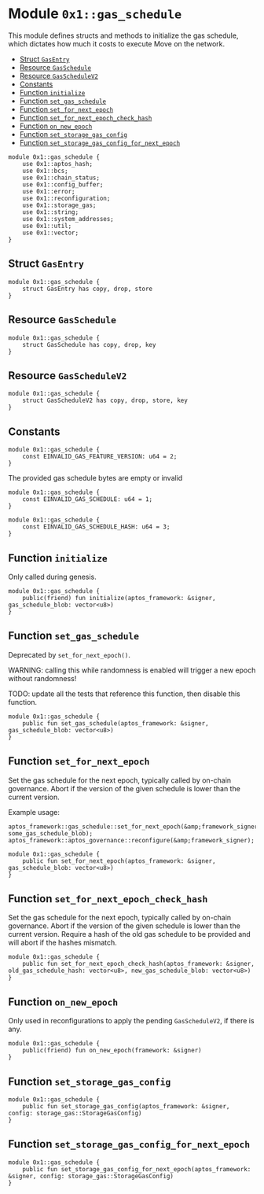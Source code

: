 <a id="0x1_gas_schedule"></a>

# Module `0x1::gas_schedule`

This module defines structs and methods to initialize the gas schedule, which dictates how much
it costs to execute Move on the network.

- [Struct `GasEntry`](#0x1_gas_schedule_GasEntry)
- [Resource `GasSchedule`](#0x1_gas_schedule_GasSchedule)
- [Resource `GasScheduleV2`](#0x1_gas_schedule_GasScheduleV2)
- [Constants](#@Constants_0)
- [Function `initialize`](#0x1_gas_schedule_initialize)
- [Function `set_gas_schedule`](#0x1_gas_schedule_set_gas_schedule)
- [Function `set_for_next_epoch`](#0x1_gas_schedule_set_for_next_epoch)
- [Function `set_for_next_epoch_check_hash`](#0x1_gas_schedule_set_for_next_epoch_check_hash)
- [Function `on_new_epoch`](#0x1_gas_schedule_on_new_epoch)
- [Function `set_storage_gas_config`](#0x1_gas_schedule_set_storage_gas_config)
- [Function `set_storage_gas_config_for_next_epoch`](#0x1_gas_schedule_set_storage_gas_config_for_next_epoch)

```move
module 0x1::gas_schedule {
    use 0x1::aptos_hash;
    use 0x1::bcs;
    use 0x1::chain_status;
    use 0x1::config_buffer;
    use 0x1::error;
    use 0x1::reconfiguration;
    use 0x1::storage_gas;
    use 0x1::string;
    use 0x1::system_addresses;
    use 0x1::util;
    use 0x1::vector;
}
```

<a id="0x1_gas_schedule_GasEntry"></a>

## Struct `GasEntry`

```move
module 0x1::gas_schedule {
    struct GasEntry has copy, drop, store
}
```

<a id="0x1_gas_schedule_GasSchedule"></a>

## Resource `GasSchedule`

```move
module 0x1::gas_schedule {
    struct GasSchedule has copy, drop, key
}
```

<a id="0x1_gas_schedule_GasScheduleV2"></a>

## Resource `GasScheduleV2`

```move
module 0x1::gas_schedule {
    struct GasScheduleV2 has copy, drop, store, key
}
```

<a id="@Constants_0"></a>

## Constants

<a id="0x1_gas_schedule_EINVALID_GAS_FEATURE_VERSION"></a>

```move
module 0x1::gas_schedule {
    const EINVALID_GAS_FEATURE_VERSION: u64 = 2;
}
```

<a id="0x1_gas_schedule_EINVALID_GAS_SCHEDULE"></a>

The provided gas schedule bytes are empty or invalid

```move
module 0x1::gas_schedule {
    const EINVALID_GAS_SCHEDULE: u64 = 1;
}
```

<a id="0x1_gas_schedule_EINVALID_GAS_SCHEDULE_HASH"></a>

```move
module 0x1::gas_schedule {
    const EINVALID_GAS_SCHEDULE_HASH: u64 = 3;
}
```

<a id="0x1_gas_schedule_initialize"></a>

## Function `initialize`

Only called during genesis.

```move
module 0x1::gas_schedule {
    public(friend) fun initialize(aptos_framework: &signer, gas_schedule_blob: vector<u8>)
}
```

<a id="0x1_gas_schedule_set_gas_schedule"></a>

## Function `set_gas_schedule`

Deprecated by `set_for_next_epoch()`.

WARNING: calling this while randomness is enabled will trigger a new epoch without randomness!

TODO: update all the tests that reference this function, then disable this function.

```move
module 0x1::gas_schedule {
    public fun set_gas_schedule(aptos_framework: &signer, gas_schedule_blob: vector<u8>)
}
```

<a id="0x1_gas_schedule_set_for_next_epoch"></a>

## Function `set_for_next_epoch`

Set the gas schedule for the next epoch, typically called by on&#45;chain governance.
Abort if the version of the given schedule is lower than the current version.

Example usage:

```
aptos_framework::gas_schedule::set_for_next_epoch(&amp;framework_signer, some_gas_schedule_blob);
aptos_framework::aptos_governance::reconfigure(&amp;framework_signer);
```

```move
module 0x1::gas_schedule {
    public fun set_for_next_epoch(aptos_framework: &signer, gas_schedule_blob: vector<u8>)
}
```

<a id="0x1_gas_schedule_set_for_next_epoch_check_hash"></a>

## Function `set_for_next_epoch_check_hash`

Set the gas schedule for the next epoch, typically called by on&#45;chain governance.
Abort if the version of the given schedule is lower than the current version.
Require a hash of the old gas schedule to be provided and will abort if the hashes mismatch.

```move
module 0x1::gas_schedule {
    public fun set_for_next_epoch_check_hash(aptos_framework: &signer, old_gas_schedule_hash: vector<u8>, new_gas_schedule_blob: vector<u8>)
}
```

<a id="0x1_gas_schedule_on_new_epoch"></a>

## Function `on_new_epoch`

Only used in reconfigurations to apply the pending `GasScheduleV2`, if there is any.

```move
module 0x1::gas_schedule {
    public(friend) fun on_new_epoch(framework: &signer)
}
```

<a id="0x1_gas_schedule_set_storage_gas_config"></a>

## Function `set_storage_gas_config`

```move
module 0x1::gas_schedule {
    public fun set_storage_gas_config(aptos_framework: &signer, config: storage_gas::StorageGasConfig)
}
```

<a id="0x1_gas_schedule_set_storage_gas_config_for_next_epoch"></a>

## Function `set_storage_gas_config_for_next_epoch`

```move
module 0x1::gas_schedule {
    public fun set_storage_gas_config_for_next_epoch(aptos_framework: &signer, config: storage_gas::StorageGasConfig)
}
```
